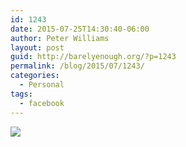 ```yaml
---
id: 1243
date: 2015-07-25T14:30:40-06:00
author: Peter Williams
layout: post
guid: http://barelyenough.org/?p=1243
permalink: /blog/2015/07/1243/
categories:
  - Personal
tags:
  - facebook
---
```

![](http://ift.tt/1LKFQ5g)
